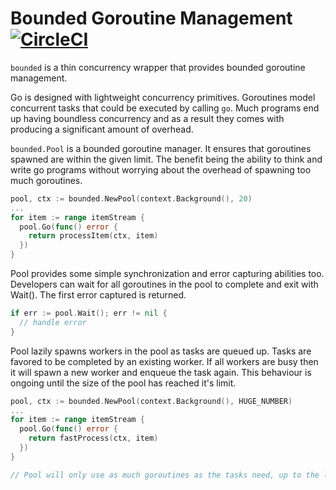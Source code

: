 # Bounded Goroutine Management [![CircleCI](https://circleci.com/gh/JackyChiu/bounded.svg?style=svg)](https://circleci.com/gh/JackyChiu/bounded)
`bounded` is a thin concurrency wrapper that provides bounded goroutine management.

Go is designed with lightweight concurrency primitives. Goroutines model concurrent tasks that could be executed by calling `go`.
Much programs end up having boundless concurrency and as a result they comes with producing a significant amount of overhead.

`bounded.Pool` is a bounded goroutine manager. It ensures that goroutines spawned are
within the given limit. The benefit being the ability to think and write go
programs without worrying about the overhead of spawning too much goroutines.

```go
pool, ctx := bounded.NewPool(context.Background(), 20)
...
for item := range itemStream {
  pool.Go(func() error {
    return processItem(ctx, item)
  })
}
```

Pool provides some simple synchronization and error capturing abilities too.
Developers can wait for all goroutines in the pool to complete and exit with
Wait(). The first error captured is returned.

```go
if err := pool.Wait(); err != nil {
  // handle error
}
```

Pool lazily spawns workers in the pool as tasks are queued up. Tasks are
favored to be completed by an existing worker. If all workers are busy then
it will spawn a new worker and enqueue the task again. This behaviour is
ongoing until the size of the pool has reached it's limit.

```go
pool, ctx := bounded.NewPool(context.Background(), HUGE_NUMBER)
...
for item := range itemStream {
  pool.Go(func() error {
    return fastProcess(ctx, item)
  })
}

// Pool will only use as much goroutines as the tasks need, up to the limit.
```

